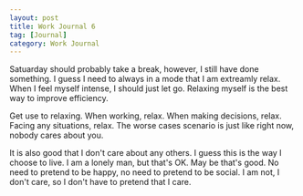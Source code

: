 ```yaml
---
layout: post
title: Work Journal 6
tag: [Journal]
category: Work Journal
---
```


Satuarday should probably take a break, however, I still have done something. I guess I need to always in a mode that I am extreamly relax. When I feel myself intense, I should just let go. Relaxing myself is the best way to improve efficiency. 

Get use to relaxing. When working, relax. When making decisions, relax. Facing any situations, relax. The worse cases scenario is just like right now, nobody cares about you. 

It is also good that I don't care about any others. I guess this is the way I choose to live. I am a lonely man, but that's OK. May be that's good. No need to pretend to be happy, no need to pretend to be social. I am not, I don't care, so I don't have to pretend that I care.

<!--stackedit_data:
eyJoaXN0b3J5IjpbMTQzMzkzMTYzOF19
-->